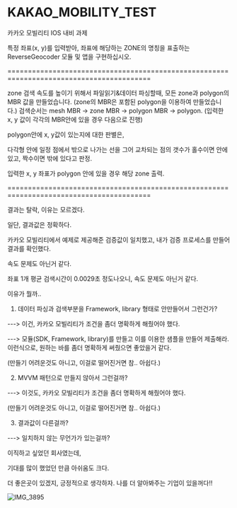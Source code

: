 # KAKAO_MOBILITY_TEST


카카오 모빌리티 IOS 내비 과제

특정 좌표(x, y)를 입력받아, 좌표에 해당하는 ZONE의 명칭을 표출하는 ReverseGeocoder 모듈 및 앱을 구현하십시오.

=========================================================================================

zone 검색 속도를 높이기 위해서
파일읽기&데이터 파싱할때, 모든 zone과 polygon의 MBR 값을 만들었습니다. (zone의 MBR은 포함된 polygon을 이용하여 만들었습니다.)
검색순서는 mesh MBR -> zone MBR -> polygon MBR -> polygon. (입력한 x, y 값이 각각의 MBR안에 있을 경우 다음으로 진행)

polygon안에 x, y값이 있는지에 대한 판별은,

다각형 안에 일정 점에서 밖으로 나가는 선을 그어
교차되는 점의 갯수가 홀수이면 안에 있고,
짝수이면 밖에 있다고 판정.

입력한 x, y 좌표가 polygon 안에 있을 경우 해당 zone 출력.

=========================================================================================

결과는 탈락, 이유는 모르겠다. 


일단, 결과값은 정확하다.

카카오 모빌리티에서 예제로 제공해준 검증값이 일치했고, 내가 검증 프로세스를 만들어 결과를 확인했다.

속도 문제도 아닌거 같다.

좌표 1개 평균 검색시간이 0.0029초 정도나오니, 속도 문제도 아닌거 같다.


이유가 뭘까.. 
  
1. 데이터 파싱과 검색부분을 Framework, library 형태로 안만들어서 그런건가?
  
---> 이건, 카카오 모빌리티가 조건을 좀더 명확하게 해줬어야 했다.
  
---> 모듈(SDK, Framework, library)를 만들고 이를 이용한 샘플을 만들어 제출해라.  
 이런식으로, 원하는 바를 좀더 명확하게 써줬으면 좋았을거 같다.
  
(만들기 어려운것도 아니고, 이걸로 떨어진거면 참.. 아쉽다.)

  
2. MVVM 패턴으로 만들지 않아서 그런걸까?

---> 이것도, 카카오 모빌리티가 조건을 좀더 명확하게 해줬어야 했다.

(만들기 어려운것도 아니고, 이걸로 떨어진거면 참.. 아쉽다.)


3. 결과값이 다른걸까?

---> 일치하지 않는 무언가가 있는걸까?



이직하고 싶었던 회사였는데, 

기대를 많이 했었던 만큼 아쉬움도 크다.

더 좋은곳이 있겠지, 긍정적으로 생각하자. 나를 더 알아봐주는 기업이 있을꺼다!!  



![IMG_3895](https://user-images.githubusercontent.com/5820255/74238177-9a35ea80-4d18-11ea-8563-16a9f7941a17.PNG)
